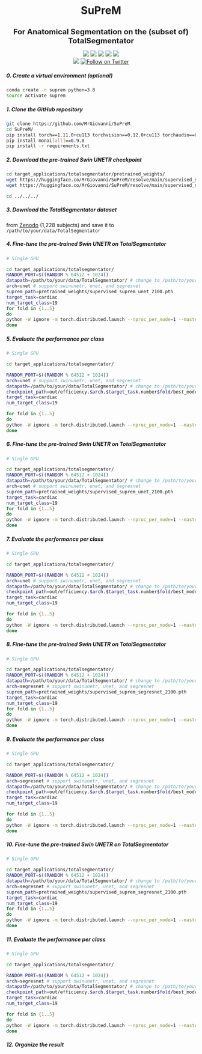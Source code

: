 <h1 align="center">SuPreM</h1>
<h3 align="center" style="font-size: 20px; margin-bottom: 4px">For Anatomical Segmentation on the (subset of) TotalSegmentator</h3>
<p align="center">
    <a href='https://www.zongweiz.com/dataset'><img src='https://img.shields.io/badge/Project-Page-Green'></a> 
    <a href='https://www.cs.jhu.edu/~alanlab/Pubs23/li2023suprem.pdf'><img src='https://img.shields.io/badge/Paper-PDF-purple'></a> 
    <a href='document/promotion_slides.pdf'><img src='https://img.shields.io/badge/Slides-PDF-orange'></a> 
    <a href='document/dom_wse_poster.pdf'><img src='https://img.shields.io/badge/Poster-PDF-blue'></a> 
    <a href='https://www.cs.jhu.edu/news/ai-and-radiologists-unite-to-map-the-abdomen/'><img src='https://img.shields.io/badge/WSE-News-yellow'></a>
    <br/>
    <a href="https://github.com/MrGiovanni/SuPreM"><img src="https://img.shields.io/github/stars/MrGiovanni/SuPreM?style=social" /></a>
    <a href="https://twitter.com/bodymaps317"><img src="https://img.shields.io/twitter/follow/BodyMaps" alt="Follow on Twitter" /></a>
</p>

##### 0. Create a virtual environment (optional)

```bash
conda create -n suprem python=3.8
source activate suprem
```

##### 1. Clone the GitHub repository

```bash
git clone https://github.com/MrGiovanni/SuPreM
cd SuPreM/
pip install torch==1.11.0+cu113 torchvision==0.12.0+cu113 torchaudio==0.11.0 --extra-index-url https://download.pytorch.org/whl/cu113
pip install monai[all]==0.9.0
pip install -r requirements.txt
```

##### 2. Download the pre-trained Swin UNETR checkpoint

```bash
cd target_applications/totalsegmentator/pretrained_weights/
wget https://huggingface.co/MrGiovanni/SuPreM/resolve/main/supervised_suprem_unet_2100.pth
wget https://huggingface.co/MrGiovanni/SuPreM/resolve/main/supervised_suprem_segresnet_2100.pth

cd ../../../
```

##### 3. Download the TotalSegmentator dataset

from [Zenodo](https://doi.org/10.5281/zenodo.6802613) (1,228 subjects) and save it to `/path/to/your/data/TotalSegmentator`

##### 4. Fine-tune the pre-trained Swin UNETR on TotalSegmentator

```bash
# Single GPU

cd target_applications/totalsegmentator/
RANDOM_PORT=$((RANDOM % 64512 + 1024))
datapath=/path/to/your/data/TotalSegmentator/ # change to /path/to/your/data/TotalSegmentator
arch=unet # support swinunetr, unet, and segresnet
suprem_path=pretrained_weights/supervised_suprem_unet_2100.pth
target_task=cardiac
num_target_class=19
for fold in {1..5}
do
python -W ignore -m torch.distributed.launch --nproc_per_node=1 --master_port=$RANDOM_PORT train.py --dist  --model_backbone $arch --log_name efficiency.$arch.$target_task.fold$fold --map_type $target_task --num_class $num_target_class --dataset_path $datapath --num_workers 8 --batch_size 2 --pretrain $suprem_path --percent $fold
done
```

##### 5. Evaluate the performance per class

```bash
# Single GPU

cd target_applications/totalsegmentator/

RANDOM_PORT=$((RANDOM % 64512 + 1024))
arch=unet # support swinunetr, unet, and segresnet
datapath=/path/to/your/data/TotalSegmentator/ # change to /path/to/your/data/TotalSegmentator
checkpoint_path=out/efficiency.$arch.$target_task.number$fold/best_model.pth
target_task=cardiac
num_target_class=19

for fold in {1..5}
do
python -W ignore -m torch.distributed.launch --nproc_per_node=1 --master_port=$RANDOM_PORT test.py --dist  --model_backbone $arch --log_name efficiency.$arch.$target_task.fold$fold --map_type $target_task --num_class $num_target_class --dataset_path $datapath --num_workers 8 --batch_size 2 --pretrain $checkpoint_path --train_type efficiency 
done
```

##### 6. Fine-tune the pre-trained Swin UNETR on TotalSegmentator

```bash
# Single GPU

cd target_applications/totalsegmentator/
RANDOM_PORT=$((RANDOM % 64512 + 1024))
datapath=/path/to/your/data/TotalSegmentator/ # change to /path/to/your/data/TotalSegmentator
arch=unet # support swinunetr, unet, and segresnet
suprem_path=pretrained_weights/supervised_suprem_unet_2100.pth
target_task=cardiac
num_target_class=19
for fold in {1..5}
do
python -W ignore -m torch.distributed.launch --nproc_per_node=1 --master_port=$RANDOM_PORT train.py --dist  --model_backbone $arch --log_name efficiency.$arch.$target_task.fold$fold --map_type $target_task --num_class $num_target_class --dataset_path $datapath --num_workers 8 --batch_size 2  --percent $fold
done
```

##### 7. Evaluate the performance per class

```bash
# Single GPU

cd target_applications/totalsegmentator/

RANDOM_PORT=$((RANDOM % 64512 + 1024))
arch=unet # support swinunetr, unet, and segresnet
datapath=/path/to/your/data/TotalSegmentator/ # change to /path/to/your/data/TotalSegmentator
checkpoint_path=out/efficiency.$arch.$target_task.number$fold/best_model.pth
target_task=cardiac
num_target_class=19

for fold in {1..5}
do
python -W ignore -m torch.distributed.launch --nproc_per_node=1 --master_port=$RANDOM_PORT test.py --dist  --model_backbone $arch --log_name efficiency.$arch.$target_task.fold$fold --map_type $target_task --num_class $num_target_class --dataset_path $datapath --num_workers 8 --batch_size 2 --pretrain $checkpoint_path --train_type efficiency 
done
```

##### 8. Fine-tune the pre-trained Swin UNETR on TotalSegmentator

```bash
# Single GPU

cd target_applications/totalsegmentator/
RANDOM_PORT=$((RANDOM % 64512 + 1024))
datapath=/path/to/your/data/TotalSegmentator/ # change to /path/to/your/data/TotalSegmentator
arch=segresnet # support swinunetr, unet, and segresnet
suprem_path=pretrained_weights/supervised_suprem_segresnet_2100.pth
target_task=cardiac
num_target_class=19
for fold in {1..5}
do
python -W ignore -m torch.distributed.launch --nproc_per_node=1 --master_port=$RANDOM_PORT train.py --dist  --model_backbone $arch --log_name efficiency.$arch.$target_task.fold$fold --map_type $target_task --num_class $num_target_class --dataset_path $datapath --num_workers 8 --batch_size 2 --pretrain $suprem_path --percent $fold
done
```

##### 9. Evaluate the performance per class

```bash
# Single GPU

cd target_applications/totalsegmentator/

RANDOM_PORT=$((RANDOM % 64512 + 1024))
arch=segresnet # support swinunetr, unet, and segresnet
datapath=/path/to/your/data/TotalSegmentator/ # change to /path/to/your/data/TotalSegmentator
checkpoint_path=out/efficiency.$arch.$target_task.number$fold/best_model.pth
target_task=cardiac
num_target_class=19

for fold in {1..5}
do
python -W ignore -m torch.distributed.launch --nproc_per_node=1 --master_port=$RANDOM_PORT test.py --dist  --model_backbone $arch --log_name efficiency.$arch.$target_task.fold$fold --map_type $target_task --num_class $num_target_class --dataset_path $datapath --num_workers 8 --batch_size 2 --pretrain $checkpoint_path --train_type efficiency 
done
```

##### 10. Fine-tune the pre-trained Swin UNETR on TotalSegmentator

```bash
# Single GPU

cd target_applications/totalsegmentator/
RANDOM_PORT=$((RANDOM % 64512 + 1024))
datapath=/path/to/your/data/TotalSegmentator/ # change to /path/to/your/data/TotalSegmentator
arch=segresnet # support swinunetr, unet, and segresnet
suprem_path=pretrained_weights/supervised_suprem_segresnet_2100.pth
target_task=cardiac
num_target_class=19
for fold in {1..5}
do
python -W ignore -m torch.distributed.launch --nproc_per_node=1 --master_port=$RANDOM_PORT train.py --dist  --model_backbone $arch --log_name efficiency.$arch.$target_task.fold$fold --map_type $target_task --num_class $num_target_class --dataset_path $datapath --num_workers 8 --batch_size 2  --percent $fold
done
```

##### 11. Evaluate the performance per class

```bash
# Single GPU

cd target_applications/totalsegmentator/

RANDOM_PORT=$((RANDOM % 64512 + 1024))
arch=segresnet # support swinunetr, unet, and segresnet
datapath=/path/to/your/data/TotalSegmentator/ # change to /path/to/your/data/TotalSegmentator
checkpoint_path=out/efficiency.$arch.$target_task.number$fold/best_model.pth
target_task=cardiac
num_target_class=19

for fold in {1..5}
do
python -W ignore -m torch.distributed.launch --nproc_per_node=1 --master_port=$RANDOM_PORT test.py --dist  --model_backbone $arch --log_name efficiency.$arch.$target_task.fold$fold --map_type $target_task --num_class $num_target_class --dataset_path $datapath --num_workers 8 --batch_size 2 --pretrain $checkpoint_path --train_type efficiency 
done
```
##### 12. Organize the  result
```bash





```